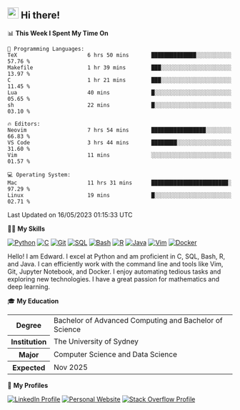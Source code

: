 ## <a href="#"><img src="https://media.giphy.com/media/hvRJCLFzcasrR4ia7z/giphy.gif" width="25px" height="25px"></a> Hi there!

<!--START_SECTION:waka-->
📊 **This Week I Spent My Time On** 

```text
💬 Programming Languages: 
TeX                      6 hrs 50 mins       ██████████████░░░░░░░░░░░   57.76 % 
Makefile                 1 hr 39 mins        ███░░░░░░░░░░░░░░░░░░░░░░   13.97 % 
C                        1 hr 21 mins        ███░░░░░░░░░░░░░░░░░░░░░░   11.45 % 
Lua                      40 mins             █░░░░░░░░░░░░░░░░░░░░░░░░   05.65 % 
sh                       22 mins             █░░░░░░░░░░░░░░░░░░░░░░░░   03.10 % 

🔥 Editors: 
Neovim                   7 hrs 54 mins       █████████████████░░░░░░░░   66.83 % 
VS Code                  3 hrs 44 mins       ████████░░░░░░░░░░░░░░░░░   31.60 % 
Vim                      11 mins             ░░░░░░░░░░░░░░░░░░░░░░░░░   01.57 % 

💻 Operating System: 
Mac                      11 hrs 31 mins      ████████████████████████░   97.29 % 
Linux                    19 mins             █░░░░░░░░░░░░░░░░░░░░░░░░   02.71 % 
```


 Last Updated on 16/05/2023 01:15:33 UTC
<!--END_SECTION:waka-->

💪🏻 **My Skills**

[![Python](https://img.shields.io/badge/-Python-yellow?style=flat-square&logo=Python)](#)
[![C     ](https://img.shields.io/badge/-C-blue?style=flat-square&logo=C)](#)
[![Git   ](https://img.shields.io/badge/-Git-grey?style=flat-square&logo=Git)](#)
[![SQL   ](https://img.shields.io/badge/-SQL-grey?style=flat-square&logo=SQLite)](#)
[![Bash  ](https://img.shields.io/badge/-Bash-grey?style=flat-square&logo=GNU-Bash)](#)
[![R     ](https://img.shields.io/badge/-R-grey?style=flat-square&logo=R)](#)
[![Java  ](https://img.shields.io/badge/-Java-grey?style=flat-square&logo=OpenJDK)](#)
[![Vim   ](https://img.shields.io/badge/-Vim-grey?style=flat-square&logo=Vim)](#)
[![Docker](https://img.shields.io/badge/-Docker-grey?style=flat-square&logo=Docker)](#)

Hello! I am Edward. I excel at Python and am proficient in C, SQL, Bash, R, and
Java. I can efficiently work with the command line and tools like Vim, Git,
Jupyter Notebook, and Docker. I enjoy automating tedious tasks and exploring new
technologies. I have a great passion for mathematics and deep learning.

🎓 **My Education**

<table>
<tr>
    <th>Degree</th>
    <td>Bachelor of Advanced Computing and Bachelor of Science</td>
</tr>
<tr>
    <th>Institution</th>
    <td>The University of Sydney</td>
</tr>
<tr>
    <th>Major</th>
    <td>Computer Science and Data Science</td>
</tr>
<tr>
    <th>Expected</th>
    <td>Nov 2025</td>
</tr>
</table>

🔗 **My Profiles**

[![LinkedIn Profile](https://img.shields.io/badge/-LinkedIn-blue?style=social&logo=LinkedIn)](https://www.linkedin.com/in/edward-ji)
[![Personal Website](https://img.shields.io/badge/-Personal%20Website-blue?style=social&logo=Bootstrap)](https://edwardji.dev)
[![Stack Overflow Profile](https://img.shields.io/badge/-Stack%20Overflow-blue?style=social&logo=StackOverflow)](https://stackoverflow.com/users/11658924)
